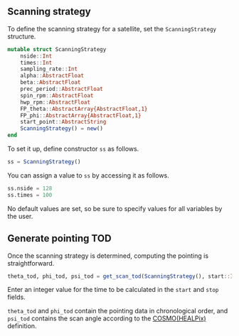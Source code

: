 ## Scanning strategy

To define the scanning strategy for a satellite, set the `ScanningStrategy` structure.
```julia
mutable struct ScanningStrategy
    nside::Int
    times::Int
    sampling_rate::Int
    alpha::AbstractFloat
    beta::AbstractFloat
    prec_period::AbstractFloat
    spin_rpm::AbstractFloat
    hwp_rpm::AbstractFloat
    FP_theta::AbstractArray{AbstractFloat,1}
    FP_phi::AbstractArray{AbstractFloat,1}
    start_point::AbstractString
    ScanningStrategy() = new()
end
```

To set it up, define constructor `ss` as follows.
```julia
ss = ScanningStrategy()
```
You can assign a value to `ss` by accessing it as follows.
```julia
ss.nside = 128
ss.times = 100
```
No default values are set, so be sure to specify values for all variables by the user.

## Generate pointing TOD

Once the scanning strategy is determined, computing the pointing is straightforward.
```julia
theta_tod, phi_tod, psi_tod = get_scan_tod(ScanningStrategy(), start::Int, stop::Int)
```
Enter an integer value for the time to be calculated in the `start` and `stop` fields.

`theta_tod` and `phi_tod` contain the pointing data in chronological order, and `psi_tod` contains the scan angle according to the [COSMO(HEALPix)](https://lambda.gsfc.nasa.gov/product/about/pol_convention.cfm) definition.


